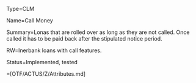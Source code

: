 Type=CLM

Name=Call Money

Summary=Lonas that are rolled over as long as they are not called. Once called it has to be paid back after the stipulated notice period.

RW=Inerbank loans with call features.

Status=Implemented, tested

=[OTF/ACTUS/Z/Attributes.md]
